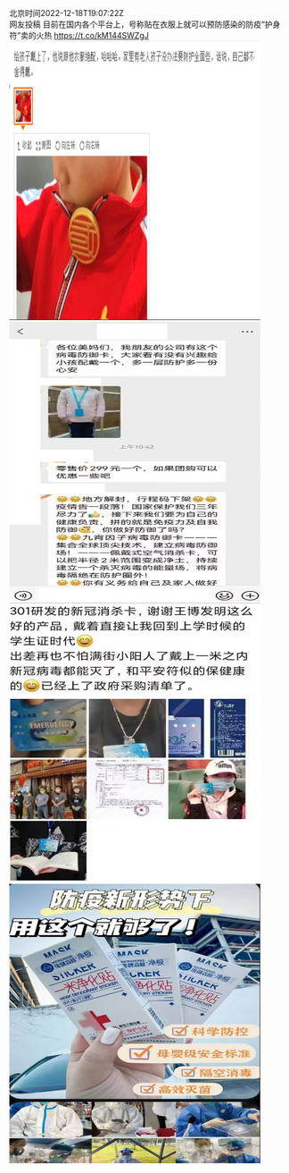 北京时间2022-12-18T19:07:22Z<br>网友投稿
目前在国内各个平台上，号称贴在衣服上就可以预防感染的防疫“护身符”卖的火热 https://t.co/kM144SWZgJ<br><img src='/temp/image/2022/n-Month-12/1604433131989307393_0.jpg' width='450' height='500'><img src='/temp/image/2022/n-Month-12/1604433131989307393_1.jpg' width='450' height='500'><img src='/temp/image/2022/n-Month-12/1604433131989307393_2.jpg' width='450' height='500'><img src='/temp/image/2022/n-Month-12/1604433131989307393_3.jpg' width='450' height='500'><br><br>
